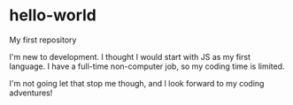 # hello-world
My first repository

I'm new to development. I thought I would start with JS as my first language. I have a full-time non-computer job, so my coding time is limited.

I'm not going let that stop me though, and I look forward to my coding adventures!
